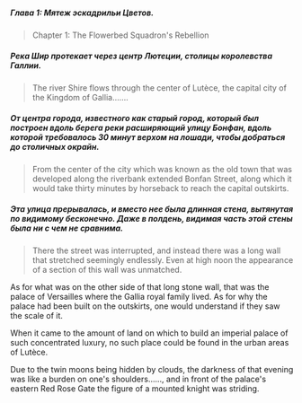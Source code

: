 ##### Глава 1: Мятеж эскадрильи Цветов.
>Chapter 1: The Flowerbed Squadron's Rebellion

##### Река Шир протекает через центр Лютеции, столицы королевства Галлии.
>The river Shire flows through the center of Lutèce, the capital city of the Kingdom of Gallia…….

##### От центра города, известного как старый город, который был построен вдоль берега реки расширяющий улицу Бонфан, вдоль которой  требовалось 30 минут верхом на лошади, чтобы добраться до столичных окрайн.
>From the center of the city which was known as the old town that was developed along the riverbank extended Bonfan Street, along which it would take thirty minutes by horseback to reach the capital outskirts.

##### Эта улица прерывалась, и вместо нее была длинная стена, вытянутая по видимому бесконечно. Даже в полдень, видимая часть этой стены была ни с чем не сравнима.
>There the street was interrupted, and instead there was a long wall that stretched seemingly endlessly. Even at high noon the appearance of a section of this wall was unmatched.

As for what was on the other side of that long stone wall, that was the palace of Versailles where the Gallia royal family lived. As for why the palace had been built on the outskirts, one would understand if they saw the scale of it.

When it came to the amount of land on which to build an imperial palace of such concentrated luxury, no such place could be found in the urban areas of Lutèce.

Due to the twin moons being hidden by clouds, the darkness of that evening was like a burden on one's shoulders……, and in front of the palace's eastern Red Rose Gate the figure of a mounted knight was striding.
